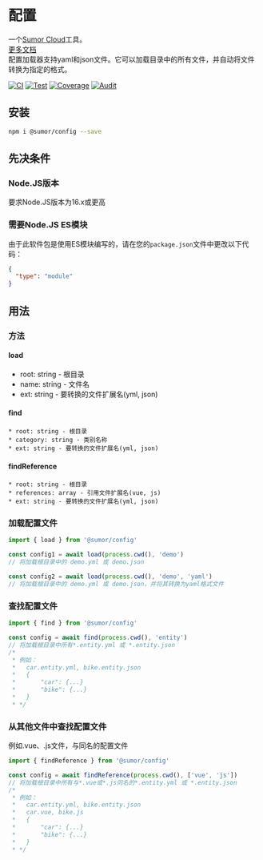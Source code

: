 # 配置

一个[Sumor Cloud](https://sumor.cloud)工具。  
[更多文档](https://sumor.cloud)  
配置加载器支持yaml和json文件。它可以加载目录中的所有文件，并自动将文件转换为指定的格式。

[![CI](https://github.com/sumor-cloud/config/actions/workflows/ci.yml/badge.svg)](https://github.com/sumor-cloud/config/actions/workflows/ci.yml)
[![Test](https://github.com/sumor-cloud/config/actions/workflows/ut.yml/badge.svg)](https://github.com/sumor-cloud/config/actions/workflows/ut.yml)
[![Coverage](https://github.com/sumor-cloud/config/actions/workflows/coverage.yml/badge.svg)](https://github.com/sumor-cloud/config/actions/workflows/coverage.yml)
[![Audit](https://github.com/sumor-cloud/config/actions/workflows/audit.yml/badge.svg)](https://github.com/sumor-cloud/config/actions/workflows/audit.yml)

## 安装

```bash
npm i @sumor/config --save
```

## 先决条件

### Node.JS版本

要求Node.JS版本为16.x或更高

### 需要Node.JS ES模块

由于此软件包是使用ES模块编写的，请在您的`package.json`文件中更改以下代码：

```json
{
  "type": "module"
}
```

## 用法

### 方法

#### load

- root: string - 根目录
- name: string - 文件名
- ext: string - 要转换的文件扩展名(yml, json)

#### find

    * root: string - 根目录
    * category: string - 类别名称
    * ext: string - 要转换的文件扩展名(yml, json)

#### findReference

    * root: string - 根目录
    * references: array - 引用文件扩展名(vue, js)
    * ext: string - 要转换的文件扩展名(yml, json)

### 加载配置文件

```javascript
import { load } from '@sumor/config'

const config1 = await load(process.cwd(), 'demo')
// 将加载根目录中的 demo.yml 或 demo.json

const config2 = await load(process.cwd(), 'demo', 'yaml')
// 将加载根目录中的 demo.yml 或 demo.json，并将其转换为yaml格式文件
```

### 查找配置文件

```javascript
import { find } from '@sumor/config'

const config = await find(process.cwd(), 'entity')
// 将加载根目录中所有*.entity.yml 或 *.entity.json
/*
 * 例如：
 *   car.entity.yml, bike.entity.json
 *   {
 *       "car": {...}
 *       "bike": {...}
 *   }
 * */
```

### 从其他文件中查找配置文件

例如.vue、.js文件，与同名的配置文件

```javascript
import { findReference } from '@sumor/config'

const config = await findReference(process.cwd(), ['vue', 'js'])
// 将加载根目录中所有与*.vue或*.js同名的*.entity.yml 或 *.entity.json
/*
 * 例如：
 *   car.entity.yml, bike.entity.json
 *   car.vue, bike.js
 *   {
 *       "car": {...}
 *       "bike": {...}
 *   }
 * */
```
